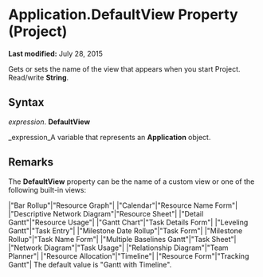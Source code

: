 
# Application.DefaultView Property (Project)

 **Last modified:** July 28, 2015

Gets or sets the name of the view that appears when you start Project. Read/write  **String**.

## Syntax

 _expression_. **DefaultView**

 _expression_A variable that represents an  **Application** object.


## Remarks

The  **DefaultView** property can be the name of a custom view or one of the following built-in views:



|"Bar Rollup"|"Resource Graph"|
|"Calendar"|"Resource Name Form"|
|"Descriptive Network Diagram"|"Resource Sheet"|
|"Detail Gantt"|"Resource Usage"|
|"Gantt Chart"|"Task Details Form"|
|"Leveling Gantt"|"Task Entry"|
|"Milestone Date Rollup"|"Task Form"|
|"Milestone Rollup"|"Task Name Form"|
|"Multiple Baselines Gantt"|"Task Sheet"|
|"Network Diagram"|"Task Usage"|
|"Relationship Diagram"|"Team Planner"|
|"Resource Allocation"|"Timeline"|
|"Resource Form"|"Tracking Gantt"|
The default value is "Gantt with Timeline".

